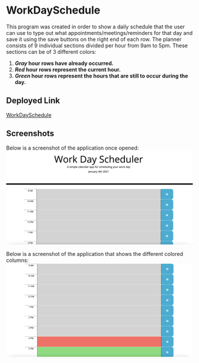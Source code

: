 # WorkDaySchedule
This program was created in order to show a daily schedule that the user can use to type out what appointments/meetings/reminders for that day and save it using the save buttons on the right end of each row. The planner consists of 9 individual sections divided per hour from 9am to 5pm. These sections can be of 3 different colors:
1. **_Gray_ hour rows have already occurred.**
2. **_Red_ hour rows represent the current hour.**
3. **_Green_ hour rows represent the hours that are still to occur during the day.**

## Deployed Link
[WorkDaySchedule](https://jpls218.github.io/WorkDaySchedule/)

## Screenshots
Below is a screenshot of the application once opened:
![First Screenshot](Workday_Schedule.jpeg)

Below is a screenshot of the application that shows the different colored columns:
![Second Screenshot](Workday_Schedule_1.jpeg)

